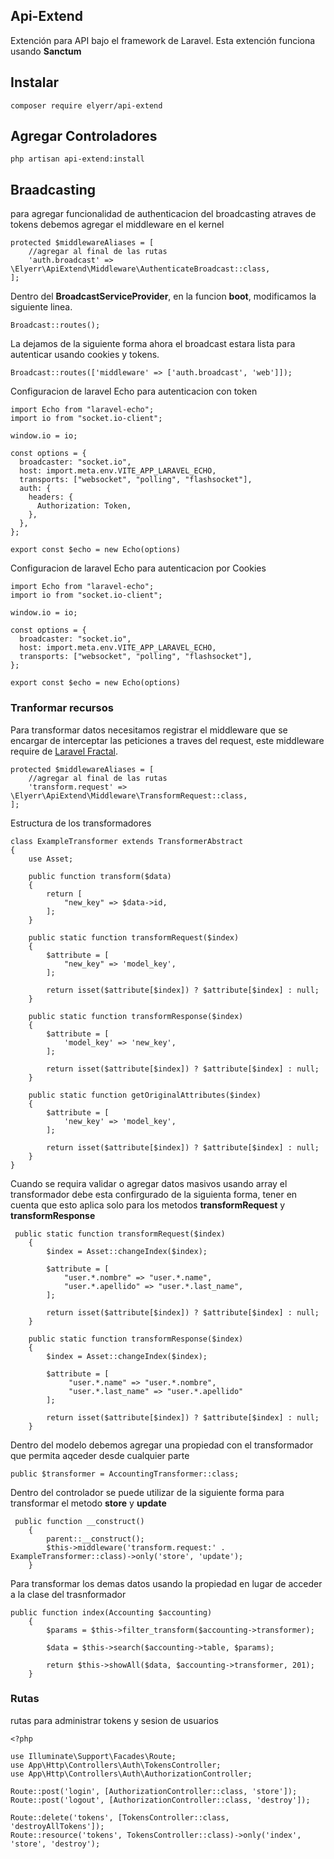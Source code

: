 ## Api-Extend
Extención para API bajo el framework de Laravel. Esta extención funciona usando **Sanctum** 

## Instalar 
`composer require elyerr/api-extend`

## Agregar Controladores
`php artisan api-extend:install`

## Braadcasting 
para agregar funcionalidad de authenticacion del broadcasting atraves de tokens debemos agregar el middleware en el kernel
``` 
protected $middlewareAliases = [
    //agregar al final de las rutas
    'auth.broadcast' => \Elyerr\ApiExtend\Middleware\AuthenticateBroadcast::class,
];
```
Dentro del **BroadcastServiceProvider**, en la funcion **boot**, modificamos la siguiente linea.
```
Broadcast::routes(); 
```
La dejamos de la siguiente forma ahora el broadcast estara lista para autenticar usando cookies y tokens.
```
Broadcast::routes(['middleware' => ['auth.broadcast', 'web']]);
```

Configuracion de laravel Echo para autenticacion con token
```
import Echo from "laravel-echo";
import io from "socket.io-client"; 

window.io = io;

const options = {
  broadcaster: "socket.io",
  host: import.meta.env.VITE_APP_LARAVEL_ECHO,
  transports: ["websocket", "polling", "flashsocket"],
  auth: {
    headers: {
      Authorization: Token,
    },
  },
};

export const $echo = new Echo(options) 
```

Configuracion de laravel Echo para autenticacion por Cookies
```
import Echo from "laravel-echo";
import io from "socket.io-client"; 

window.io = io;

const options = {
  broadcaster: "socket.io",
  host: import.meta.env.VITE_APP_LARAVEL_ECHO,
  transports: ["websocket", "polling", "flashsocket"],
};

export const $echo = new Echo(options) 
```

### Tranformar recursos
Para transformar datos necesitamos registrar el middleware que se encargar de interceptar las peticiones a traves del request, este middleware require de [Laravel Fractal](https://github.com/spatie/laravel-fractal).
```
protected $middlewareAliases = [
    //agregar al final de las rutas
    'transform.request' => \Elyerr\ApiExtend\Middleware\TransformRequest::class,
];
```

Estructura de los transformadores

```
class ExampleTransformer extends TransformerAbstract
{
    use Asset;
    
    public function transform($data)
    {
        return [
            "new_key" => $data->id,           
        ];
    }
    
    public static function transformRequest($index)
    {
        $attribute = [
            "new_key" => 'model_key', 
        ];

        return isset($attribute[$index]) ? $attribute[$index] : null;
    }

    public static function transformResponse($index)
    {
        $attribute = [
            'model_key' => 'new_key', 
        ];

        return isset($attribute[$index]) ? $attribute[$index] : null;
    }

    public static function getOriginalAttributes($index)
    {
        $attribute = [
            'new_key' => 'model_key', 
        ];

        return isset($attribute[$index]) ? $attribute[$index] : null;
    } 
}

```
Cuando se requira validar o agregar datos masivos usando array el transformador debe esta confirgurado de la siguienta forma, tener en cuenta que esto aplica solo para los metodos **transformRequest** y **transformResponse** 
```
 public static function transformRequest($index)
    {
        $index = Asset::changeIndex($index);
        
        $attribute = [
            "user.*.nombre" => "user.*.name", 
            "user.*.apellido" => "user.*.last_name", 
        ];

        return isset($attribute[$index]) ? $attribute[$index] : null;
    }

    public static function transformResponse($index)
    {
        $index = Asset::changeIndex($index);

        $attribute = [
             "user.*.name" => "user.*.nombre",
             "user.*.last_name" => "user.*.apellido"
        ];

        return isset($attribute[$index]) ? $attribute[$index] : null;
    }

```

Dentro del modelo debemos agregar una propiedad con el transformador que permita aqceder desde cualquier parte

``` 
public $transformer = AccountingTransformer::class;
```

Dentro del controlador se puede utilizar de la siguiente forma para transformar el metodo **store** y **update**
```
 public function __construct()
    {
        parent::__construct();
        $this->middleware('transform.request:' . ExampleTransformer::class)->only('store', 'update');
    }
```
Para transformar los demas datos usando la propiedad en lugar de acceder a la clase del trasnformador

```
public function index(Accounting $accounting)
    {
        $params = $this->filter_transform($accounting->transformer);

        $data = $this->search($accounting->table, $params);

        return $this->showAll($data, $accounting->transformer, 201);
    }
```
 
### Rutas
rutas para administrar tokens y sesion de usuarios 
```
<?php

use Illuminate\Support\Facades\Route;  
use App\Http\Controllers\Auth\TokensController;
use App\Http\Controllers\Auth\AuthorizationController; 

Route::post('login', [AuthorizationController::class, 'store']);
Route::post('logout', [AuthorizationController::class, 'destroy']);
 
Route::delete('tokens', [TokensController::class, 'destroyAllTokens']);
Route::resource('tokens', TokensController::class)->only('index', 'store', 'destroy');

```
